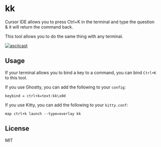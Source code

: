 kk
==

Cursor IDE allows you to press Ctrl+K in the terminal and type the question & it will return the command back.

This tool allows you to do the same thing with any terminal.

[![asciicast](https://asciinema.org/a/nxKJTkQWqhpXfl5kHzaiK4v40.svg)](https://asciinema.org/a/nxKJTkQWqhpXfl5kHzaiK4v40)

## Usage

If your terminal allows you to bind a key to a command, you can bind `Ctrl+K` to this tool.

If you use Ghostty, you can add the following to your `config`:

```
keybind = ctrl+k=text:kk\x0d
```

If you use Kitty, you can add the following to your `kitty.conf`:

```
map ctrl+k launch --type=overlay kk
```

## License

MIT
